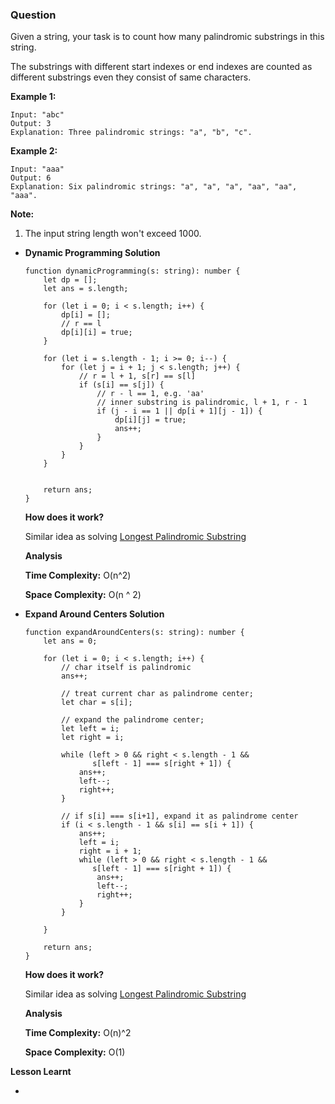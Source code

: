 ### Question

Given a string, your task is to count how many palindromic substrings in this string.

The substrings with different start indexes or end indexes are counted as different substrings even they consist of same characters.

**Example 1:**

```
Input: "abc"
Output: 3
Explanation: Three palindromic strings: "a", "b", "c".

```

**Example 2:**

```
Input: "aaa"
Output: 6
Explanation: Six palindromic strings: "a", "a", "a", "aa", "aa", "aaa".

```

**Note:**

1. The input string length won't exceed 1000.

- **Dynamic Programming Solution**

    ```tsx
    function dynamicProgramming(s: string): number {
        let dp = [];
        let ans = s.length;
        
        for (let i = 0; i < s.length; i++) {
            dp[i] = [];
            // r == l
            dp[i][i] = true;
        }
        
        for (let i = s.length - 1; i >= 0; i--) {
            for (let j = i + 1; j < s.length; j++) {
                // r = l + 1, s[r] == s[l]
                if (s[i] == s[j]) {
                    // r - l == 1, e.g. 'aa'
                    // inner substring is palindromic, l + 1, r - 1
                    if (j - i == 1 || dp[i + 1][j - 1]) {
                        dp[i][j] = true;
                        ans++;
                    }
                }
            }
        }
        
        
        return ans;
    }
    ```

    **How does it work?**

    Similar idea as solving [Longest Palindromic Substring](../longest-palindromic-substring/README.md) 

    **Analysis**

    **Time Complexity:** O(n^2)

    **Space Complexity:** O(n ^ 2)

- **Expand Around Centers Solution**

    ```tsx
    function expandAroundCenters(s: string): number {
        let ans = 0;
        
        for (let i = 0; i < s.length; i++) {
            // char itself is palindromic
            ans++;

            // treat current char as palindrome center;
            let char = s[i];
            
            // expand the palindrome center;
            let left = i;
            let right = i;

            while (left > 0 && right < s.length - 1 && 
                   s[left - 1] === s[right + 1]) {
                ans++;
                left--;
                right++;
            }
            
            // if s[i] === s[i+1], expand it as palindrome center
            if (i < s.length - 1 && s[i] == s[i + 1]) {
                ans++;
                left = i;
                right = i + 1;
                while (left > 0 && right < s.length - 1 && 
                   s[left - 1] === s[right + 1]) {
                    ans++;
                    left--;
                    right++;
                }
            }
            
        }
        
        return ans;
    }
    ```

    **How does it work?**

    Similar idea as solving [Longest Palindromic Substring](../longest-palindromic-substring/README.md) 

    **Analysis**

    **Time Complexity:** O(n)^2

    **Space Complexity:** O(1)

**Lesson Learnt**

-